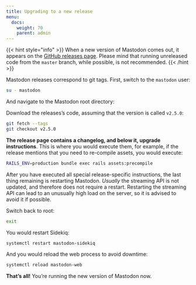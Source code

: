 ```yaml
---
title: Upgrading to a new release
menu:
  docs:
    weight: 70
    parent: admin
---
```


{{< hint style="info" >}}
When a new version of Mastodon comes out, it appears on the [GitHub releases page](https://github.com/tootsuite/mastodon/releases). Please mind that running unreleased code from the `master` branch, while possible, is not recommended.
{{< /hint >}}

Mastodon releases correspond to git tags. First, switch to the `mastodon` user:

```bash
su - mastodon
```

And navigate to the Mastodon root directory:

Download the releases’s code, assuming that the version is called `v2.5.0`:

```bash
git fetch --tags
git checkout v2.5.0
```

**The release page contains a changelog, and below it, upgrade instructions**. This is where you would execute them, for example, if the release mentions that you need to re-compile assets, you would execute:

```bash
RAILS_ENV=production bundle exec rails assets:precompile
```

After you have executed all special release-specific instructions, the last thing remaining is restarting Mastodon. _Usually_ the streaming API is not updated, and therefore does not require a restart. Restarting the streaming API can lead to an unusually high load on the server, so it is advised to avoid it if possible.

Switch back to root:

```bash
exit
```

You would restart Sidekiq:

```bash
systemctl restart mastodon-sidekiq
```

And you would reload the web process to avoid downtime:

```bash
systemctl reload mastodon-web
```

**That’s all!** You’re running the new version of Mastodon now.

